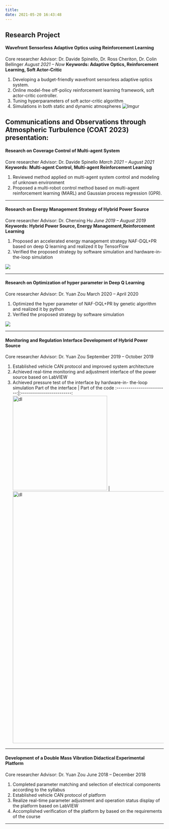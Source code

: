 ```yaml
---
title: 
date: 2021-05-20 16:43:48
---
```




## Research Project ##

#### Wavefront Sensorless Adaptive Optics using Reinforcement Learning
Core researcher
Advisor: Dr. Davide Spinello, Dr. Ross Cheriton, Dr. Colin Bellinger
*August 2021 – Now*
**Keywords: Adaptive Optics, Reinforcement Learning, Soft Actor-Critic**
1. Developing a budget-friendly wavefront sensorless adaptive optics system.
2. Online model-free off-policy reinforcement learning framework, soft actor-critic controller.
3. Tuning hyperparameters of soft actor-critic algorithm
4. Simulations in both static and dynamic atmospheres
![Imgur](https://i.imgur.com/9jY1bEfl.png)

Communications and Observations through Atmospheric Turbulence (COAT 2023) presentation: 
---

#### Research on Coverage Control of Multi-agent System
Core researcher
Advisor: Dr. Davide Spinello 
*March 2021 – August 2021*
**Keywords: Multi-agent Control, Multi-agent Reinforcement Learning**
1. Reviewed method applied on multi-agent system control and modeling of unknown environment 
2. Proposed a multi-robot control method based on multi-agent reinforcement learning (MARL) and Gaussian process regression (GPR).

---

#### Research on Energy Management Strategy of Hybrid Power Source

Core researcher
Advisor: Dr. Chenxing Hu 
*June 2019 – August 2019*
**Keywords: Hybrid Power Source, Energy Management,Reinforcement Learning**
1. Proposed an accelerated energy management strategy NAF-DQL+PR based on deep Q learning and realized it by TensorFlow
2. Verified the proposed strategy by software simulation and hardware-in- the-loop simulation

![](https://i.imgur.com/siLc9Al.jpg)

***

#### Research on Optimization of hyper parameter in Deep Q Learning

Core researcher
Advisor: Dr. Yuan Zou
March 2020 – April 2020

1. Optimized the hyper parameter of NAF-DQL+PR by genetic algorithm and realized it by python
2. Verified the proposed strategy by software simulation

![](https://i.imgur.com/pGQhvmm.jpg)

***

#### Monitoring and Regulation Interface Development of Hybrid Power Source

Core researcher
Advisor: Dr. Yuan Zou
September 2019 – October 2019

1. Established vehicle CAN protocol and improved system architecture
2. Achieved real-time monitoring and adjustment interface of the power source based on LabVIEW
3. Achieved pressure test of the interface by hardware-in- the-loop simulation
Part of the interface             |  Part of the code
:-------------------------:|:-------------------------:
<img src="https://i.imgur.com/2jkmZCF.png" width="300" alt="dl">  | <img src="https://i.imgur.com/onTkbUG.png" width="800" alt="dl">

***

#### Development of a Double Mass Vibration Didactical Experimental Platform 

Core researcher
Advisor: Dr. Yuan Zou 
June 2018 – December 2018

1. Completed parameter matching and selection of electrical components according to the syllabus 
2. Established vehicle CAN protocol of platform
3. Realize real-time parameter adjustment and operation status display of the platform based on LabVIEW 
4. Accomplished verification of the platform by based on the requirements of the course

***

<!-- #### Research on a Smart Lock

Team leader
Advisor: Dr.  Jianwei Gong
March 2016 – May 2016

1. Designed the mechanical and electrical structure of a smart lock within the dormitory to form a system solution for identifying, monitoring and remote control
2. Completed the processing of smart lock by designing its program interface based on Python

***

#### Research on Gesture Manipulated Remote Unmanned Vehicle

Team leader
Advisor: Dr. Jianwei Gong 
June 2014 – June 2015

1. Developed a gesture acquisition and recognition algorithm based on leap motion
2. Realized the remote control of unmanned vehicle based on formulated gestures
 -->
